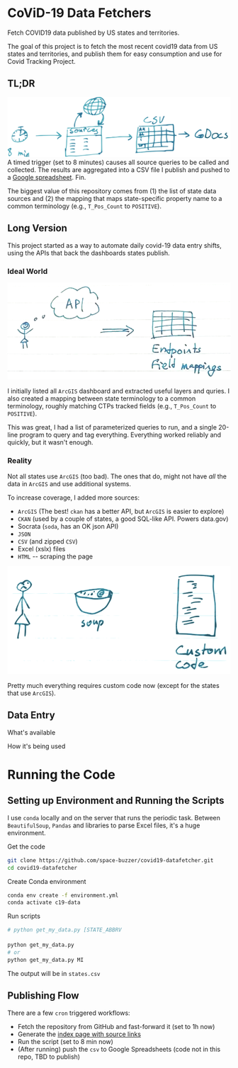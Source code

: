 # CoViD-19 Data Fetchers
Fetch COVID19 data published by US states and territories.

The goal of this project is to fetch the most recent covid19 data from US states and territories, and publish them for easy consumption and use for Covid Tracking Project.

## TL;DR
![Project TL;DR](docs/tldr.png)
A timed trigger (set to 8 minutes) causes all source queries to be called and collected. The results are aggregated into a CSV file I publish and pushed to a [Google spreadsheet](https://docs.google.com/spreadsheets/d/e/2PACX-1vSpA2ax8_xX-H1bW1dngKD6m82VyDRHOkT7_XzMTVVf1hjoAVgEeM49pPCFQcvnn7-6eAZ0MUEqWkfD/pubhtml#).
Fin.


The biggest value of this repository comes from (1) the list of state data sources and (2) the mapping that maps state-specific property name to a common terminology (e.g., `T_Pos_Count` to `POSITIVE`).


## Long Version

This project started as a way to automate daily covid-19 data entry shifts, using the APIs that back the dashboards states publish.

### Ideal World
![Ideal World](docs/ideal_world.png)

I initially listed all `ArcGIS` dashboard and extracted useful layers and quries. I also created a mapping between state terminology to a common terminology, roughly matching CTPs tracked fields (e.g., `T_Pos_Count` to `POSITIVE`).

This was great, I had a list of parameterized queries to run, and a single 20-line program to query and tag everything. Everything worked reliably and quickly, but it wasn't enough.


### Reality
Not all states use `ArcGIS` (too bad). The ones that do, might not have *all* the data in `ArcGIS` and use additional systems.
<br/>


To increase coverage, I added more sources:
* `ArcGIS` (The best! `ckan` has a better API, but `ArcGIS` is easier to explore)
* `CKAN` (used by a couple of states, a good SQL-like API. Powers data.gov)
* Socrata (`soda`, has an OK json API)
* `JSON`
* `CSV` (and zipped `CSV`)
* Excel (xslx) files
* `HTML` -- scraping the page

![Reality](docs/reality_soup.png)

Pretty much everything requires custom code now (except for the states that use `ArcGIS`).


## Data Entry
What's available

How it's being used

# Running the Code
## Setting up Environment and Running the Scripts
I use `conda` locally and on the server that runs the periodic task. Between `BeautifulSoup`, `Pandas` and libraries to parse Excel files, it's a huge environment.

Get the code
```sh
git clone https://github.com/space-buzzer/covid19-datafetcher.git
cd covid19-datafetcher
```

Create Conda environment
```sh
conda env create -f environment.yml
conda activate c19-data
```

Run scripts
```sh
# python get_my_data.py [STATE_ABBRV

python get_my_data.py
# or
python get_my_data.py MI
```
The output will be in `states.csv`


## Publishing Flow

There are a few `cron` triggered workflows:
- Fetch the repository from GitHub and fast-forward it (set to 1h now)
- Generate the [index page with source links](https://notbroken.dev/covid19/) 
- Run the script (set to 8 min now)
- (After running) push the `csv` to Google Spreadsheets (code not in this repo, TBD to publish)

